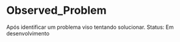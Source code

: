 # Observed_Problem
Após identificar um problema viso tentando solucionar. Status: Em desenvolvimento
